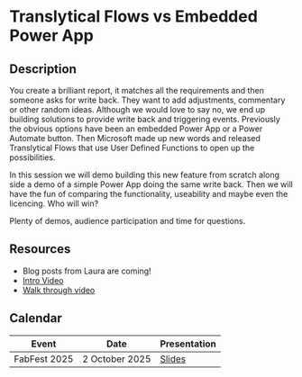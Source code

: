 # Translytical Flows vs Embedded Power App

## Description

You create a brilliant report, it matches all the requirements and then someone asks for write back. They want to add adjustments, commentary or other random ideas. Although we would love to say no, we end up building solutions to provide write back and triggering events. Previously the obvious options have been an embedded Power App or a Power Automate button. Then Microsoft made up new words and released Translytical Flows that use User Defined Functions to open up the possibilities.

In this session we will demo building this new feature from scratch along side a demo of a simple Power App doing the same write back. Then we will have the fun of comparing the functionality, useability and maybe even the licencing. Who will win? 

Plenty of demos, audience participation and time for questions.


## Resources

* Blog posts from Laura are coming!
* [Intro Video](https://www.youtube.com/watch?v=CUQRoR0yz8g)
* [Walk through video](https://www.youtube.com/watch?v=t51GVWk8B_g)

## Calendar

| Event | Date | Presentation |
| --- | --- | --- |
| FabFest 2025 | 2 October 2025 | [Slides](<Slide Decks/FabFest2025.pdf>)|